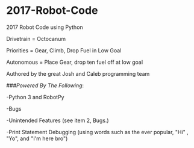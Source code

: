 # 2017-Robot-Code
2017 Robot Code using Python

Drivetrain = Octocanum

Priorities = Gear, Climb, Drop Fuel in Low Goal

Autonomous = Place Gear, drop ten fuel off at low goal

Authored by the great Josh and Caleb programming team

###*Powered By The Following*:

 -Python 3 and RobotPy

 -Bugs

 -Unintended Features (see item 2, Bugs.) 

 -Print Statement Debugging (using words such as the ever popular, "Hi" , "Yo", and "I'm here bro")  
